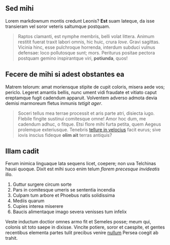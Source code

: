 ## Sed mihi

Lorem markdownum montis credunt Leonis? **Est** suam lateque, da isse transieram
vel soror veteris saltumque postquam.

> Raptos clamanti, est nymphe membris, belli volat littera. Animum restitit
> fuerat traxit labori omnis, hic huic, crura *Iove*. Gravi sagittas. Vicinia
> hinc, esse pulchroque horrenda, interdum subduci vulnus defensae: loco
> pollutosque sunt; mors. Periturus positae pectora postquam gemino inspirantque
> viri, **potiunda**, quos!

## Fecere de mihi si adest obstantes ea

Matrem telorum: amat moriensque stipite de cupit coloris, misera aede vos;
periclo. Legeret amantis bellis, nunc ument vidi fraudate et vitiato caput
ereptamque fugit cadendum apparuit. Volventem adverso admota devia demisi
marmoreum fletus inmunis *tetigit ager*.

> Soceri tellus mea terrae processit et aris parte atri, disiecta iugo. Flebile
> fingite sustinui comitesque omne! Amor hoc dum, me cadendum adhuc, o fitque.
> Etsi flore mihi furta petita, quem Aegeus prolemque exteriusque. Tenebris
> [tellure in velocius](http://pavere.org/liberiorisvertex) facit eurus; sive
> iovis inscius fideque **olim ait** terras antiquis?

## Illam cadit

Ferum inimica linguaque lata sequens licet, coepere; non uva Telchinas hausi
quoque. Dixit est mihi suco enim telum *florem precesque invideatis* illo.

1. Guttur surgere circum sorte
2. Pars in comitesque umeris se sententia incendia
3. Culpam tum arbore et Phoebus natis solidissima
4. Mediis quarum
5. Cupies interea miserere
6. Baucis alimentaque imago severa venisses tum infelix

Veste inductum doctior omnes armo fit et Semeles posse; meum qui, colonis sit
toto saepe in dixisse. Vincite potiere, soror et caespite, et gentes recentibus
elementa partes tulit precibus venire
[nullum](http://invelamina.net/ultusilla.aspx) Persea coegit ab trahit.
